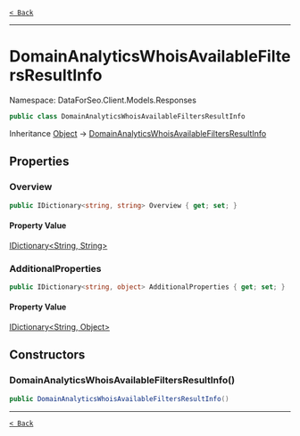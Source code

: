 [`< Back`](./)

---

# DomainAnalyticsWhoisAvailableFiltersResultInfo

Namespace: DataForSeo.Client.Models.Responses

```csharp
public class DomainAnalyticsWhoisAvailableFiltersResultInfo
```

Inheritance [Object](https://docs.microsoft.com/en-us/dotnet/api/system.object) → [DomainAnalyticsWhoisAvailableFiltersResultInfo](./dataforseo.client.models.responses.domainanalyticswhoisavailablefiltersresultinfo)

## Properties

### **Overview**

```csharp
public IDictionary<string, string> Overview { get; set; }
```

#### Property Value

[IDictionary&lt;String, String&gt;](https://docs.microsoft.com/en-us/dotnet/api/system.collections.generic.idictionary-2)<br>

### **AdditionalProperties**

```csharp
public IDictionary<string, object> AdditionalProperties { get; set; }
```

#### Property Value

[IDictionary&lt;String, Object&gt;](https://docs.microsoft.com/en-us/dotnet/api/system.collections.generic.idictionary-2)<br>

## Constructors

### **DomainAnalyticsWhoisAvailableFiltersResultInfo()**

```csharp
public DomainAnalyticsWhoisAvailableFiltersResultInfo()
```

---

[`< Back`](./)
